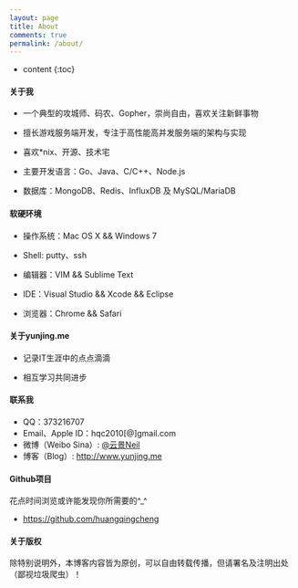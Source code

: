```yaml
---
layout: page
title: About
comments: true
permalink: /about/
---
```


* content
{:toc}

#### 关于我

* 一个典型的攻城师、码农、Gopher，崇尚自由，喜欢关注新鲜事物

* 擅长游戏服务端开发，专注于高性能高并发服务端的架构与实现

* 喜欢\*nix、开源、技术宅

* 主要开发语言：Go、Java、C/C++、Node.js

* 数据库：MongoDB、Redis、InfluxDB 及 MySQL/MariaDB


#### 软硬环境

* 操作系统：Mac OS X && Windows 7

* Shell: putty、ssh

* 编辑器：VIM && Sublime Text

* IDE：Visual Studio && Xcode && Eclipse

* 浏览器：Chrome && Safari


#### 关于yunjing.me

* 记录IT生涯中的点点滴滴

* 相互学习共同进步


#### 联系我

* QQ：373216707
* Email、Apple ID：hqc2010[@]gmail.com
* 微博（Weibo Sina）: <a href='http://weibo.com/u/2368449022'>@云景Neil</a>
* 博客（Blog）: <a href='http://www.yunjing.me'>http://www.yunjing.me</a>


#### Github项目

花点时间浏览或许能发现你所需要的^\_^

* <a href='https://github.com/huangqingcheng'>https://github.com/huangqingcheng</a>


#### 关于版权

除特别说明外，本博客内容皆为原创，可以自由转载传播，但请署名及注明出处（鄙视垃圾爬虫）！
